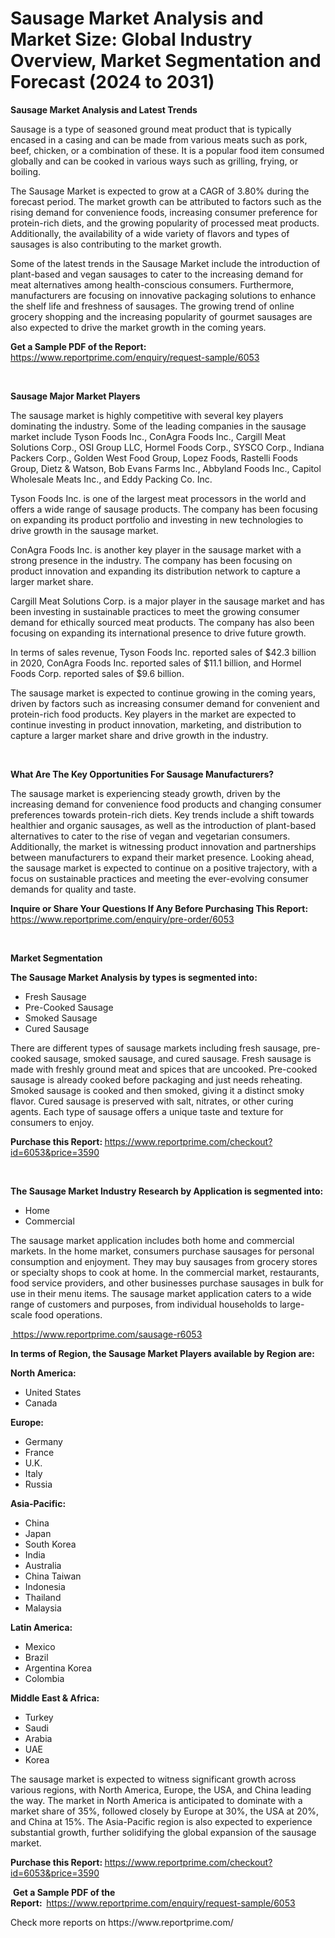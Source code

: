 <p><h1>Sausage Market Analysis and Market Size: Global Industry Overview, Market Segmentation and Forecast (2024 to 2031)</h1></p><p><strong>Sausage Market Analysis and Latest Trends</strong></p>
<p><p>Sausage is a type of seasoned ground meat product that is typically encased in a casing and can be made from various meats such as pork, beef, chicken, or a combination of these. It is a popular food item consumed globally and can be cooked in various ways such as grilling, frying, or boiling.</p><p>The Sausage Market is expected to grow at a CAGR of 3.80% during the forecast period. The market growth can be attributed to factors such as the rising demand for convenience foods, increasing consumer preference for protein-rich diets, and the growing popularity of processed meat products. Additionally, the availability of a wide variety of flavors and types of sausages is also contributing to the market growth.</p><p>Some of the latest trends in the Sausage Market include the introduction of plant-based and vegan sausages to cater to the increasing demand for meat alternatives among health-conscious consumers. Furthermore, manufacturers are focusing on innovative packaging solutions to enhance the shelf life and freshness of sausages. The growing trend of online grocery shopping and the increasing popularity of gourmet sausages are also expected to drive the market growth in the coming years.</p></p>
<p><strong>Get a Sample PDF of the Report:&nbsp;</strong> <a href="https://www.reportprime.com/enquiry/request-sample/6053">https://www.reportprime.com/enquiry/request-sample/6053</a></p>
<p>&nbsp;</p>
<p><strong>Sausage Major Market Players</strong></p>
<p><p>The sausage market is highly competitive with several key players dominating the industry. Some of the leading companies in the sausage market include Tyson Foods Inc., ConAgra Foods Inc., Cargill Meat Solutions Corp., OSI Group LLC, Hormel Foods Corp., SYSCO Corp., Indiana Packers Corp., Golden West Food Group, Lopez Foods, Rastelli Foods Group, Dietz & Watson, Bob Evans Farms Inc., Abbyland Foods Inc., Capitol Wholesale Meats Inc., and Eddy Packing Co. Inc.</p><p>Tyson Foods Inc. is one of the largest meat processors in the world and offers a wide range of sausage products. The company has been focusing on expanding its product portfolio and investing in new technologies to drive growth in the sausage market.</p><p>ConAgra Foods Inc. is another key player in the sausage market with a strong presence in the industry. The company has been focusing on product innovation and expanding its distribution network to capture a larger market share.</p><p>Cargill Meat Solutions Corp. is a major player in the sausage market and has been investing in sustainable practices to meet the growing consumer demand for ethically sourced meat products. The company has also been focusing on expanding its international presence to drive future growth.</p><p>In terms of sales revenue, Tyson Foods Inc. reported sales of $42.3 billion in 2020, ConAgra Foods Inc. reported sales of $11.1 billion, and Hormel Foods Corp. reported sales of $9.6 billion.</p><p>The sausage market is expected to continue growing in the coming years, driven by factors such as increasing consumer demand for convenient and protein-rich food products. Key players in the market are expected to continue investing in product innovation, marketing, and distribution to capture a larger market share and drive growth in the industry.</p></p>
<p>&nbsp;</p>
<p><strong>What Are The Key Opportunities For Sausage Manufacturers?</strong></p>
<p><p>The sausage market is experiencing steady growth, driven by the increasing demand for convenience food products and changing consumer preferences towards protein-rich diets. Key trends include a shift towards healthier and organic sausages, as well as the introduction of plant-based alternatives to cater to the rise of vegan and vegetarian consumers. Additionally, the market is witnessing product innovation and partnerships between manufacturers to expand their market presence. Looking ahead, the sausage market is expected to continue on a positive trajectory, with a focus on sustainable practices and meeting the ever-evolving consumer demands for quality and taste.</p></p>
<p><strong>Inquire or Share Your Questions If Any Before Purchasing This Report:</strong> <a href="https://www.reportprime.com/enquiry/pre-order/6053">https://www.reportprime.com/enquiry/pre-order/6053</a></p>
<p>&nbsp;</p>
<p><strong>Market Segmentation</strong></p>
<p><strong>The Sausage Market Analysis by types is segmented into:</strong></p>
<p><ul><li>Fresh Sausage</li><li>Pre-Cooked Sausage</li><li>Smoked Sausage</li><li>Cured Sausage</li></ul></p>
<p><p>There are different types of sausage markets including fresh sausage, pre-cooked sausage, smoked sausage, and cured sausage. Fresh sausage is made with freshly ground meat and spices that are uncooked. Pre-cooked sausage is already cooked before packaging and just needs reheating. Smoked sausage is cooked and then smoked, giving it a distinct smoky flavor. Cured sausage is preserved with salt, nitrates, or other curing agents. Each type of sausage offers a unique taste and texture for consumers to enjoy.</p></p>
<p><strong>Purchase this Report:&nbsp;</strong><a href="https://www.reportprime.com/checkout?id=6053&price=3590">https://www.reportprime.com/checkout?id=6053&price=3590</a></p>
<p>&nbsp;</p>
<p><strong>The Sausage Market Industry Research by Application is segmented into:</strong></p>
<p><ul><li>Home</li><li>Commercial</li></ul></p>
<p><p>The sausage market application includes both home and commercial markets. In the home market, consumers purchase sausages for personal consumption and enjoyment. They may buy sausages from grocery stores or specialty shops to cook at home. In the commercial market, restaurants, food service providers, and other businesses purchase sausages in bulk for use in their menu items. The sausage market application caters to a wide range of customers and purposes, from individual households to large-scale food operations.</p></p>
<p><a href="https://www.reportprime.com/sausage-r6053">&nbsp;https://www.reportprime.com/sausage-r6053</a></p>
<p><strong>In terms of Region, the Sausage Market Players available by Region are:</strong></p>
<p>
    <p> <strong> North America: </strong>
        <ul>
            <li>United States</li>
            <li>Canada</li>
        </ul>
        </p> 
    <p> <strong> Europe: </strong>
        <ul>
            <li>Germany</li>
            <li>France</li>
            <li>U.K.</li>
            <li>Italy</li>
            <li>Russia</li>
        </ul>
        </p> 
    <p> <strong> Asia-Pacific: </strong>
        <ul>
            <li>China</li>
            <li>Japan</li>
            <li>South Korea</li>
            <li>India</li>
            <li>Australia</li>
            <li>China Taiwan</li>
            <li>Indonesia</li>
            <li>Thailand</li>
            <li>Malaysia</li>
        </ul>
        </p> 
    <p> <strong> Latin America: </strong>
        <ul>
            <li>Mexico</li>
            <li>Brazil</li>
            <li>Argentina Korea</li>
            <li>Colombia</li>
        </ul>
        </p> 
    <p> <strong> Middle East & Africa: </strong>
        <ul>
            <li>Turkey</li>
            <li>Saudi</li>
            <li>Arabia</li>
            <li>UAE</li>
            <li>Korea</li>
        </ul>
    </p>
    </p>
<p><p>The sausage market is expected to witness significant growth across various regions, with North America, Europe, the USA, and China leading the way. The market in North America is anticipated to dominate with a market share of 35%, followed closely by Europe at 30%, the USA at 20%, and China at 15%. The Asia-Pacific region is also expected to experience substantial growth, further solidifying the global expansion of the sausage market.</p></p>
<p><strong>Purchase this Report: </strong><a href="https://www.reportprime.com/checkout?id=6053&price=3590">https://www.reportprime.com/checkout?id=6053&price=3590</a></p>
<p>&nbsp;<strong>Get a Sample PDF of the Report:&nbsp;&nbsp;</strong><a href="https://www.reportprime.com/enquiry/request-sample/6053">https://www.reportprime.com/enquiry/request-sample/6053</a></p>
<p><strong></strong></p>
<p>Check more reports on https://www.reportprime.com/</p>